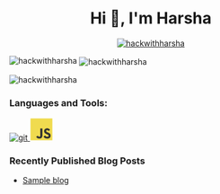 <h1 align="center">Hi 👋, I'm Harsha</h1>


<p align="center"> 
  <a href="https://twitter.com/hackwithharsha" target="blank">
    <img src="https://img.shields.io/twitter/follow/hackwithharsha?logo=twitter&style=for-the-badge" alt="hackwithharsha" />
  </a> 
</p>

<p><img align="left" src="https://github-readme-stats.vercel.app/api/top-langs?username=hackwithharsha&theme=dark&show_icons=true&locale=en&count_private=true" alt="hackwithharsha" /></p>

<p>&nbsp;<img align="center" src="https://github-readme-stats.vercel.app/api?username=hackwithharsha&theme=dark&show_icons=true&locale=en&count_private=true" alt="hackwithharsha" /></p>

<p><img align="center" src="https://github-readme-streak-stats.herokuapp.com/?user=hackwithharsha&theme=dark&count_private=true" alt="hackwithharsha" /></p>

<h3 align="left">Languages and Tools:</h3>
<p align="left">  
  <a href="https://git-scm.com/" target="_blank"> 
    <img src="https://www.vectorlogo.zone/logos/git-scm/git-scm-icon.svg" alt="git" width="40" height="40"/> </a>  
  <a href="https://developer.mozilla.org/en-US/docs/Web/JavaScript" target="_blank"> <img src="https://raw.githubusercontent.com/devicons/devicon/master/icons/javascript/javascript-original.svg" alt="javascript" width="40" height="40"/> 
  </a>

### Recently Published Blog Posts

- [Sample blog](http://www.hackwithharsha.com)

<!--
**hackwithharsha/hackwithharsha** is a ✨ _special_ ✨ repository because its `README.md` (this file) appears on your GitHub profile.

Here are some ideas to get you started:

- 🔭 I’m currently working on ...
- 🌱 I’m currently learning ...
- 👯 I’m looking to collaborate on ...
- 🤔 I’m looking for help with ...
- 💬 Ask me about ...
- 📫 How to reach me: ...
- 😄 Pronouns: ...
- ⚡ Fun fact: ...
-->
